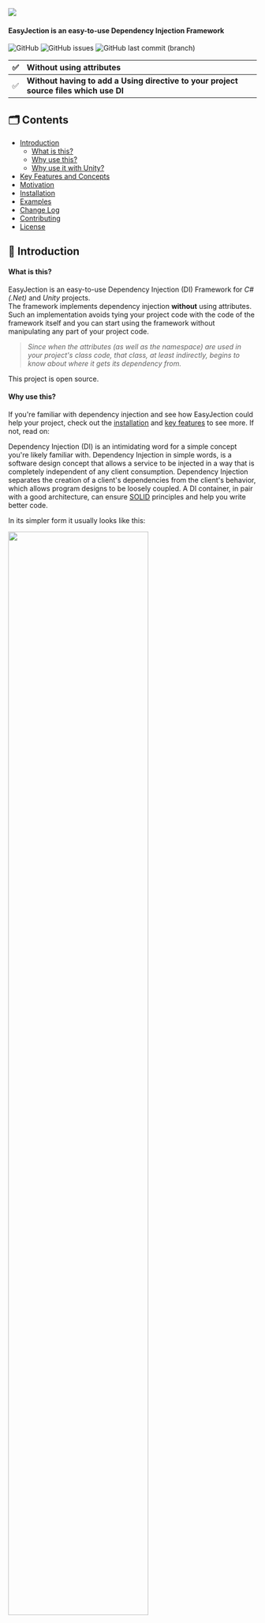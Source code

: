 <img src="https://github.com/imaxs/EasyJection/blob/main/Documentation/Images/logo.svg?sanitize=true" align="left"/>
<br/>
<h4>EasyJection is an easy-to-use Dependency Injection Framework</h4>

![GitHub](https://img.shields.io/github/license/imaxs/EasyJection?style=flat-square)
![GitHub issues](https://img.shields.io/github/issues/imaxs/EasyJection?style=flat-square)
![GitHub last commit (branch)](https://img.shields.io/github/last-commit/imaxs/EasyJection/main?style=flat-square)

✅ | Without using attributes
:---: | :---
✅ | **Without having to add a Using directive to your project source files which use DI**

## 🗂 Contents ##

  * [Introduction](#-introduction)
    * [What is this?](#what-is-this)
    * [Why use this?](#why-use-this)
    * [Why use it with Unity?](#why-use-it-with-unity)
  * [Key Features and Concepts](#-key-features-and-concepts)
  * [Motivation](#-motivation)
  * [Installation](#-installation)
  * [Examples](#-examples)
  * [Change Log](#-change-log)
  * [Contributing](#-contributing)
  * [License](#-license)

## 📝 Introduction ##
#### What is this? ####
EasyJection is an easy-to-use Dependency Injection (DI) Framework for *C#(.Net)* and *Unity* projects.<br/>
The framework implements dependency injection **without** using attributes. Such an implementation avoids tying your project code with the code of the framework itself and you can start using the framework without manipulating any part of your project code.
> *Since when the attributes (as well as the namespace) are used in your project's class code, that class, at least indirectly, begins to know about where it gets its dependency from.*

This project is open source.

#### Why use this? ####
If you're familiar with dependency injection and see how EasyJection could help your project, check out the [installation](#installation) and [key features](#key-features-and-concepts) to see more. If not, read on:

Dependency Injection (DI) is an intimidating word for a simple concept you're likely familiar with. Dependency Injection in simple words, is a software design concept that allows a service to be injected in a way that is completely independent of any client consumption. Dependency Injection separates the creation of a client's dependencies from the client's behavior, which allows program designs to be loosely coupled. A DI container, in pair with a good architecture, can ensure [SOLID](https://en.wikipedia.org/wiki/SOLID) principles and help you write better code.

In its simpler form it usually looks like this:
<p><img src="https://github.com/imaxs/EasyJection/blob/main/Documentation/Images/di_scheme.png" width="75%"/></p>
More details can be found here: https://en.wikipedia.org/wiki/Dependency_injection

#### Why use it with Unity? ####
Unfortunately the Unity game engine isn't very SOLID-friendly out of the box. Even the official documentation and examples for it may give a wrong idea on how to write a code correctly. By using a DI container along with Unity, it's possible to write code that is more reusable, extensible and less oriented to use the [base class](https://docs.unity3d.com/ScriptReference/MonoBehaviour.html) from which every Unity script derives.

## 🪆 Key Features and Concepts ##

  * Injection Mechanisms
    * Standard C# objects *(a.k.a. [POCO](https://en.wikipedia.org/wiki/Plain_old_CLR_object))*
      * Constructor injection
      * Method injection
      * Field injection
      * Property injection
    * Inherited from MonoBehaviour
      * Constructor injection *(as the Unity documentation says, you shouldn't implement and call constructors for MonoBehaviours. Unity automatically invokes the constructor.)*
      * Method injection *(through Awake() and Start(), or other custom methods)*
      * Field injection
      * Property injection
  * Can inject on non public members.
  * Convention based binding *(based on type name, namespace, etc.)*
  * Conditional binding *(eg. by name, by signature, etc.)*
  * Context Aware Injection Support *(dependencies can be automatically injected using the components contained in the child and parents)*

## 💡 Motivation ##
Usually, when developing a project in Unity, it's often necessary for one system of the game object to reference another. For example, a game object needs a reference to a motion component. it might look like below:

```csharp
// Cube.cs
using UnityEngine;

public class Cube : MonoBehaviour
{
    [SerializeField]
    // The dependency that provides an implementation of the rotating system.
    private IRotate m_RotateSystem;
    
    private void Update()
    {
        m_RotateSystem.DoRotate(0, 0.25f, 0);
    }
}
```
**This approach has some problems:**
- The need to always assign fields in the inspector.
- Unity doesn't support displaying C# interfaces in the Inspector (Interfaces are not serializable).

There is an attempt at a solution:
```csharp
// Cube.cs
using UnityEngine;

public class Cube : MonoBehaviour
{
    // The dependency that provides an implementation of the rotating system.
    private IRotate m_RotateSystem;
    
    private void Awake()
    {
        /* Just create a new instance (if a class doesn't inherit from MonoBehaviour)
           and pass the 'Cube' class instance through the constructor: */
        // m_RotateSystem = new Rotate(this);
        
        /* otherwise find a component like this: */
        // m_RotateSystem = GetComponentInParent<Rotate>();
        
        // or
        // m_RotateSystem = FindObjectOfType<Rotate>();
    }
    
    private void Update()
    {
        m_RotateSystem.DoRotate(0, 0.25f, 0);
    }
}
```
**This is a workable solution, but it has some disadvantages:**
- When a class holds its dependencies and tries to manage them itself without any interference from others, it's an anti-pattern named *Control Freak*.
- The need to manually write in the source code of each component. 
- Extending and maintaining the classes in your project will take a lot more effort.

So let's try dependency injection using any other existing IOC/DI framework for Unity game engine:
```csharp
// Cube.cs
using UnityEngine;
using AnyOtherDIFramework;

public class Cube : MonoBehaviour
{
    // The dependency that provides an implementation of the rotating system.
    [Inject]
    private IRotate m_RotateSystem;
    
    private void Update()
    {
        m_RotateSystem.DoRotate(0, 0.25f, 0);
    }
}
```
**It's almost perfect, but there is a snag:**
- The need to add a Using directive to the source code of your project (using AnyOtherDIFramework; in this case).
- The need to manually write attributes in the source code of each component.
- As in the previous solution, extending and maintaining the classes in your project will take a lot more effort.
- *Cube* class indirectly begins to know where it gets its dependency from.

**EaseJection was created to solve exactly this problems:**
<table>
<tr><td>Source code of the project <b>without</b> <code>using EasyJection;</code> directive.</td></tr>
<tr><td>
<details>
 <summary>Cube.cs</summary>
 
 ```csharp
// Cube.cs
using UnityEngine;

public class Cube : MonoBehaviour
{
    private IRotate m_RotateSystem;
    
    // Injection is done when this method is called.
    private void Awake() { }

    private void Update()
    {
        m_RotateSystem.DoRotate(0, 0.25f, 0);
    }
}
```
</details>
</td></tr>
<tr><td>
<details>
 <summary>IRotate.cs</summary>
 
 ```csharp
// IRotate.cs
using UnityEngine;

public interface IRotate
{
    void DoRotate(float x, float y, float z);
}
```
</details>
</td></tr>
<tr><td>
<details>
 <summary>Rotate.cs</summary>
 
 ```csharp
// Rotate.cs
using UnityEngine;

public class Rotate : IRotate
{
    private Cube m_Cube;

    public void DoRotate(float x, float y, float z)
    {
        m_Cube.transform.Rotate(x, y, z);
    }
}
```
</details>
</td></tr>
</table>

<table>
<tr><td>Source code <b>with</b> <code>using EasyJection;</code> directive.</td></tr>
<tr><td>
<details>
 <summary>EntryPoint.cs</summary>
 
 ```csharp
// EntryPoint.cs
using UnityEngine;
using EasyJection;

public class EntryPoint
{
    [RuntimeInitializeOnLoadMethod(RuntimeInitializeLoadType.BeforeSceneLoad)]
    /* The Unity documentation mention that the order might be undefined 
       depending on platform, not sure what that means for actual usage.
 
       Methods with RuntimeInitializeLoadType.AfterSceneLoad, or RuntimeInitializeLoadType.BeforeSceneLoad 
       will only be called for the first scene in a run of the application, not every scene. */
    static void OnBeforeSceneLoadRuntimeMethod()
    {
        Container container = new Container();
        container.Binder.Bind<IRotate>().To<Rotate>();
        container.Binder.Bind<Cube>().ToSelf().ConstructionMethod("Awake");
        container.ResolveAll();
    }
}
``` 
</details>
</td></tr>
</table>

<details>
 <summary>Attaching the script to the game object</summary>
 <img src="https://github.com/imaxs/EasyJection/blob/develop/Documentation/Images/Inspector.png?sanitize=true)"/>
</details>
 
<details>
 <summary>Result</summary>
 <img src="https://github.com/imaxs/EasyJection/blob/develop/Documentation/Images/result.gif?sanitize=true)"/>
</details>

As you can see, the framework does all the work of resolving the dependencies.
 
**There is also an alternative way:**
 
## 🛠 Installation ##

### You can install EasyJection using any of the below options: ###
#### 🔘 Adding a line to Packages/manifest.json ####
You can use the path query parameter in the Git URL to notify the Package Manager where to find the package.
```
{
  "dependencies": {
    "com.imaxs.easyjection": "https://github.com/imaxs/EasyJection.git?path=/UnityPackage"
  }
}
```
#### 🔘 Install via UPM *(Requires Unity 2019+)* ####
`Window` ⇨ `Package Manager` ⇨ `+ sign` ⇨ `Add package from git URL`: <br/>*`https://github.com/imaxs/EasyJection.git?path=/UnityPackage`*

#### 🔘 Install manually ####
- Download the .unitypackage from [releases page](https://github.com/imaxs/EasyJection/releases)
- Import EasyJection.X.X.X.unitypackage

## 🎲 Examples ##
### DI / IoC container ###

DI container (a.k.a IoC Container) is a key feature of the dependency injection implementation. The container creates an object of the specified type and then automatically injects all the dependency objects through a constructor, property, field or method at runtime. This is done automatically by the DI (IoC) container so that you don’t have to create and manage these dependency objects manually.

```csharp
using EasyJection;
...
// Create the DI/IoC container
Container container = new Container();
```

### Bindings ###
This works the same for both reference *(class)* and value *(struct)* types.
```csharp
// Binding some interface to its class implementation
container.Binder.Bind<ISomeInterface>().To<SomeClass>();
```
```csharp
// Binding some interface to its struct implementation
container.Binder.Bind<IStructInterface>().To<SomeStruct>();
```

#### Available Bindings ####

##### To Implementation Type ####
```csharp
// A new instance is created each time a dependency needs to be resolved
container.Binder.Bind<ISomeInterface>().To<SomeClass>();
```
##### To Single #####
```csharp
// A single instance of the implementation type is created
container.Binder.Bind<ISomeInterface>().To<SomeClass>().AsSingle();
```
##### To Self #####
```csharp
// Binding the type to the transient of itself
container.Binder.Bind<SomeClass>().ToSelf();
```
#### Conditions ####
If you don’t provide a constructor for your class, a new instance is created using the default constructor `new()`, C# creates one and sets member variables to the default values. But if you decide to create an instance through `new()` (with or without arguments) you need to provide a constructor with `[MethodImpl(MethodImplOptions.NoInlining)]` attribute. `Note that a value type (C# struct) can't have a constructor with no parameters.` Otherwise you can specify a constructor to use to instantiate your type, this is possible in several ways:
##### Passing values to a constructor #####
```csharp
// A ValueType constructor with 3 arguments (parameters). The maximum number of parameters is 9.
// Instances will be created with the specified argument values
container.Binder.Bind<Vector2>()
                .ToSelf()
                .ConstructionMethod()
                .WithArguments<int, int>(4, 2);
// or
container.Binder.Bind<ISomeInterface>()
                .To<SomeClass>()
                .ConstructionMethod()
                .WithArguments(new object[]{ "Some Text", 2021 });
```
You can pass NULL as a constructor parameter if the specific parameter is a reference type or interface. The injection will be done into constructor parameters and NULL will be changed to a value of the specific implementation contained in the container.
```csharp
// A ValueType constructor with 3 arguments (parameters). The maximum number of parameters is 9.
// Instances will be created with the specified argument values
// The injection will be done into constructor parameters
container.Binder.Bind<ISomeInterface>()
                .To<SomeClass>()
                .ConstructionMethod()
                .WithArguments<IArgumentInterface, string, int>(null, "Some Text", 2021);
```
##### Without passing values to a constructor #####
A function/method signature include parameters and their types.
```csharp
// Constructor with 1 argument (parameter). The maximum number of parameters is 9
// The injection will be done into constructor.
container.Binder.Bind<ISomeInterface>()
                .To<SomeClass>()
                .ConstructionMethod()
                .Signature<Vector2>();
```
```csharp
// Same as the above code
container.Binder.Bind<ISomeInterface>()
                .To<SomeClass>()
                .Signature<Vector2>();
```
By the name of the method that is used as the constructor. The injection will be done into an instance when this method is called. With the way Unity works, you're supposed to use *Awake()* and *Start()* instead of a constructor to handle initialization behavior.
```csharp
// A Method named "Awake"
container.Binder.Bind<MonoBehaviourGameObject>()
                .ToSelf()
                .ConstructionMethod("Awake");
```
### Injection ###
#### Injection via Constructor ####
```csharp
// The class whose instance requires dependency injection
public class AppClass
{
    // The property is set immediately when the constructor method is called.
    private ISomeInterface m_someDependence;
    
    // ❗❗❗ Specifies that the method cannot be inlined.
    [MethodImpl(MethodImplOptions.NoInlining)]
    public AppClass() { }
}
```
```csharp
// By default, injection into a class instance is done when the constructor is called.
container.Binder.Bind<AppClass>().ToSelf();
container.ResolveAll();
```
```csharp
// The instance of App type that requires dependency injection.
AppClass app = new AppClass();
```
#### Injection via the Hook method  ####
```csharp
// The class whose instance requires dependency injection
public class AppClass
{
    // The property is set immediately when the "Awake" method is called.
    private ISomeInterface m_someDependence;
    // Almost like in MonoBehaviour ;)
    public void Awake()
    {
     ...
    }
}
```
```csharp
// Specifies the name of the method performs the injection when its called.
container.Binder.Bind<AppClass>()
                .ToSelf()
                .ConstructionMethod("Awake");
container.ResolveAll();
```
```csharp
// The instance of App type that requires dependency injection.
AppClass app = new AppClass();
// Calling the method
app.Awake();
```
#### Manually Injection ####
```csharp
public class AppClass
{
    // The property is set immediately when calling DI.Inject
    private ISomeInterface m_someDependence;
}
```
```csharp
// By default, injection into a class instance is done when the constructor is called.
container.Binder.Bind<AppClass>().ToSelf().ManualInjectionOnly();
container.ResolveAll();
```
```csharp
// The instance of App type that requires dependency injection
AppClass app = new AppClass();
// Injection
container.DI.Inject(app);
```

## 💾 Change Log ##

All notable changes to this project will be documented in files:
 1. This [CHANGELOG](./Framework/CHANGELOG.md) includes the changes in recent updates of the framework.
 2. This [CHANGELOG](./UnityPackage/CHANGELOG.md) only contains changes specific to a package (UnityPackage).

The format is based on [Keep a Changelog](https://keepachangelog.com/en/1.0.0/) and this project adheres to [Semantic Versioning](https://semver.org/).

## 👽 Contributing ##

Found a bug or fixed it already? <br/>
You are welcome to create an issue on the project's [GitHub page](https://github.com/imaxs/EasyJection/issues) or submit a pull request.

Here's how we suggest you make changes to this project:

 - [Fork](https://help.github.com/articles/fork-a-repo/) this project to your account.
 - [Create a branch](https://help.github.com/articles/creating-and-deleting-branches-within-your-repository) for the change you intend to make.
 - Make your changes to your fork.
 - Send a [pull request](https://help.github.com/articles/using-pull-requests/) from your fork’s branch to our [`develop`](https://github.com/imaxs/EasyJection/tree/develop) branch.

## 📄 License ##

Licensed under the [Apache-2.0 License](https://www.apache.org/licenses/LICENSE-2.0). Please see [LICENSE](./LICENSE) for more information.
